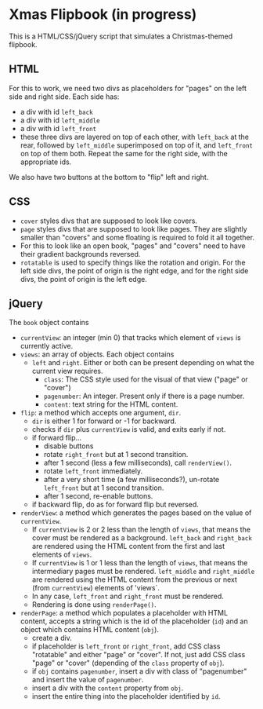 # Xmas Flipbook (in progress)
This is a HTML/CSS/jQuery script that simulates a Christmas-themed flipbook.

## HTML
For this to work, we need two divs as placeholders for "pages" on the left side and right side. Each side has:
- a div with id `left_back`
- a div with id `left_middle`
- a div with id `left_front`
- these three divs are layered on top of each other, with `left_back` at the rear, followed by `left_middle` superimposed on top of it, and `left_front` on top of them both. Repeat the same for the right side, with the appropriate ids.

We also have two buttons at the bottom to "flip" left and right.

## CSS
- `cover` styles divs that are supposed to look like covers.
- `page` styles divs that are supposed to look like pages. They are slightly smaller than "covers" and some floating is required to fold it all together.
- For this to look like an open book, "pages" and "covers" need to have their gradient backgrounds reversed.
- `rotatable` is used to specify things like the rotation and origin. For the left side divs, the point of origin is the right edge, and for the right side divs, the point of origin is the left edge. 

## jQuery
The `book` object contains
- `currentView`: an integer (min 0) that tracks which element of `views` is currently active.
- `views`: an array of objects. Each object contains
    - `left` and `right`. Either or both can be present depending on what the current view requires.
        - `class`: The CSS style used for the visual of that view ("page" or "cover")
        - `pagenumber`: An integer. Present only if there is a page number.
        - `content`: text string for the HTML content.
- `flip`: a method which accepts one argument, `dir`.
    - `dir` is either 1 for forward or -1 for backward. 
    - checks if `dir` plus `currentView` is valid, and exits early if not.
    - if forward flip...
        - disable buttons
        - rotate `right_front` but at 1 second transition.
        - after 1 second (less a few milliseconds), call `renderView()`.
        - rotate `left_front` immediately.
        - after a very short time (a few milliseconds?), un-rotate `left_front` but at 1 second transition.
        - after 1 second, re-enable buttons.
    - if backward flip, do as for forward flip but reversed. 
- `renderView`: a method which generates the pages based on the value of `currentView`. 
    - If `currentView` is 2 or 2 less than the length of `views`, that means the cover must be rendered as a background. `left_back` and `right_back` are rendered using the HTML content from the first and last elements of `views`.
    - If `currentView` is 1 or 1 less than the length of `views`, that means the intermediary pages must be rendered. `left_middle` and `right_middle` are rendered using the HTML content from the previous or next (from `currentView`) elements of 'views`.
    - In any case, `left_front` and `right_front` must be rendered.
    - Rendering is done using `renderPage()`.
- `renderPage`: a method which populates a placeholder with HTML content, accepts a string which is the id of the placeholder (`id`) and an object which contains HTML content (`obj`).
    - create a div.
    - if placeholder is `left_front` or `right_front`, add CSS class "rotatable" and either "page" or "cover". If not, just add CSS class "page" or "cover" (depending of the `class` property of `obj`).
    - if `obj` contains `pagenumber`, insert a div with class of "pagenumber" and insert the value of `pagenumber`.
    - insert a div with the `content` property from `obj`.
    - insert the entire thing into the placeholder identified by `id`.
    
